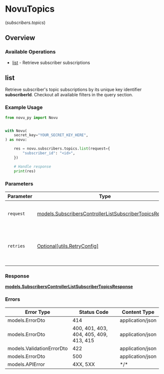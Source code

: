 # NovuTopics
(*subscribers.topics*)

## Overview

### Available Operations

* [list](#list) - Retrieve subscriber subscriptions

## list

Retrieve subscriber's topic subscriptions by its unique key identifier **subscriberId**. 
    Checkout all available filters in the query section.

### Example Usage

```python
from novu_py import Novu


with Novu(
    secret_key="YOUR_SECRET_KEY_HERE",
) as novu:

    res = novu.subscribers.topics.list(request={
        "subscriber_id": "<id>",
    })

    # Handle response
    print(res)

```

### Parameters

| Parameter                                                                                                                   | Type                                                                                                                        | Required                                                                                                                    | Description                                                                                                                 |
| --------------------------------------------------------------------------------------------------------------------------- | --------------------------------------------------------------------------------------------------------------------------- | --------------------------------------------------------------------------------------------------------------------------- | --------------------------------------------------------------------------------------------------------------------------- |
| `request`                                                                                                                   | [models.SubscribersControllerListSubscriberTopicsRequest](../../models/subscriberscontrollerlistsubscribertopicsrequest.md) | :heavy_check_mark:                                                                                                          | The request object to use for the request.                                                                                  |
| `retries`                                                                                                                   | [Optional[utils.RetryConfig]](../../models/utils/retryconfig.md)                                                            | :heavy_minus_sign:                                                                                                          | Configuration to override the default retry behavior of the client.                                                         |

### Response

**[models.SubscribersControllerListSubscriberTopicsResponse](../../models/subscriberscontrollerlistsubscribertopicsresponse.md)**

### Errors

| Error Type                             | Status Code                            | Content Type                           |
| -------------------------------------- | -------------------------------------- | -------------------------------------- |
| models.ErrorDto                        | 414                                    | application/json                       |
| models.ErrorDto                        | 400, 401, 403, 404, 405, 409, 413, 415 | application/json                       |
| models.ValidationErrorDto              | 422                                    | application/json                       |
| models.ErrorDto                        | 500                                    | application/json                       |
| models.APIError                        | 4XX, 5XX                               | \*/\*                                  |